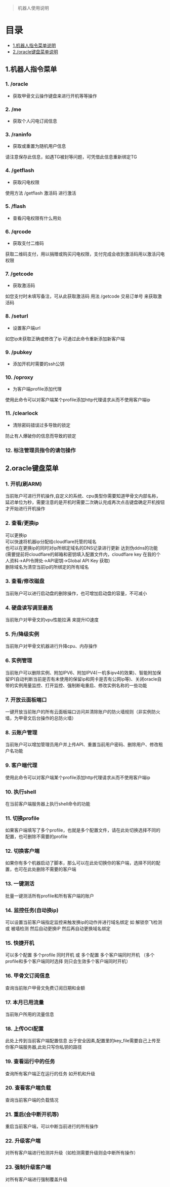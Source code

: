 > 机器人使用说明

# 目录

- [1.机器人指令菜单说明](#1机器人指令菜单)
- [2./oracle键盘菜单说明](#2oracle键盘菜单)


## 1.机器人指令菜单

### 1. /oracle

- 获取甲骨文云操作键盘来进行开机等等操作

### 2. /me

- 获取个人闪电订阅信息

### 3. /raninfo

- 获取或重置为随机用户信息

请注意保存此信息，如遇TG被封等问题，可凭借此信息重新绑定TG

### 4. /getflash

- 获取闪电权限

使用方法 /getflash 激活码  进行激活

### 5. /flash

- 查看闪电权限有什么用处

### 6. /qrcode

- 获取支付二维码

获取二维码支付，用以捐赠或购买闪电权限，支付完成会收到激活码用以激活闪电权限

### 7. /getcode

- 获取激活码

如您支付时未填写备注，可从此获取激活码 用法 /getcode 交易订单号  来获取激活码

### 8. /seturl

- 设置客户端url

如您ip未获取正确或修改了ip 可通过此命令重新添加新客户端

### 9. /pubkey

- 添加开机时需要的ssh公钥

### 10. /oproxy

- 为客户端profile添加代理

使用此命令可以对客户端某个profile添加http代理请求从而不使用客户端ip

### 11. /clearlock

- 清除密码错误过多导致的锁定

防止有人爆破你的信息而导致的锁定

### 12. 标注管理员指令的请勿操作

## 2.oracle键盘菜单

### 1. 开机(刷ARM)

当前账户可进行开机操作,自定义的系统、cpu类型你需要知道甲骨文内部名称，延迟单位为秒，需要注意的是开机时需要二次确认完成再次点击键盘确定开机按钮才开始进行开机操作

### 2. 查看/更换ip

可以更换ip\
可以快速将机器ip分配给cloudflare托管的域名\
也可以在更换ip的同时对ip所绑定域名的DNS记录进行更新 达到伪ddns的功能\
(需要提前将cloudflare的邮箱和密钥填入配置文件内，cloudflare key 在我的个人资料->API令牌处->API密钥->Global API Key	获取)\
删除域名为清空当前ip的所绑定的所有域名

### 3. 查看/修改磁盘

当前账户可以进行启动盘的删除操作，也可增加启动盘的容量，不可减小

### 4. 硬盘读写调至最高

当前账户对甲骨文的vpu性能拉满 来提升IO速度

### 5. 升/降级实例

当前账户对甲骨文机器进行升降cpu、内存操作

### 6. 实例管理

当前账户可以删除实例、附加IPV6、附加IPV4(一机多ipv4的效果)、智能附加保留IP(自动判断当前是否有未使用的保留ip和网卡是否有公网ip等)、关闭oracle自带的实例用量监控、打开监控、强制断电重启、修改实例名称的一些功能

### 7. 开放云面板端口

一键开放当前账户的所有云面板端口访问并清除账户的防火墙规则（非实例防火墙，为甲骨文后台操作的总防火墙）

### 8. 云账户管理

当前账户可以增加管理员用户并上传API、重置当前用户密码、删除用户、修改租户名功能

### 9. 客户端代理

使用此命令可以对客户端某个profile添加http代理请求从而不使用客户端ip

### 10. 执行shell

在当前客户端服务器上执行shell命令的功能

### 11. 切换profile

如果客户端填写了多个profile，也就是多个配置文件，请在此处切换选择不同的配置，也可删除不需要的profile

### 12. 切换客户端

如果你有多个机器启动了脚本，那么可以在此处切换你的客户端，选择不同的配置，也可在此处删除不需要的客户端

### 13. 一键测活

批量一键测活所有profile和所有客户端的账户

### 14. 监控任务(自动换ip)

可以设置当前客户端指定监控来触发换ip的动作并进行域名绑定 如 解锁奈飞检测 或 被墙检测 然后自动更换IP 然后再自动更换域名绑定

### 15. 快捷开机

可以多个配置 多个profile 同时开机 或 多个配置 多个客户端同时开机 （多个profile和多个客户端同时选择 则只会生效多个客户端同时开机）

### 16. 甲骨文订阅信息

查询当前账户甲骨文免费订阅日期和金额

### 17. 本月已用流量

当前账户所用的流量信息

### 18. 上传OCI配置

此处上传到当前客户端配置信息 出于安全因素,配置里的key_file需要自己上传至你客户端服务器,此处只写你私钥的路径

### 19. 查看运行中的任务

查询所有客户端正在运行的任务 如开机和升级

### 20. 查看客户端负载

查询当前客户端的负载情况

### 21. 重启(会中断开机等)

重启当前客户端，可以中断当前进行的所有操作

### 22. 升级客户端

对所有客户端进行检测并升级（如检测需要升级则会中断所有操作）

### 23. 强制升级客户端

对所有客户端进行强制覆盖升级

